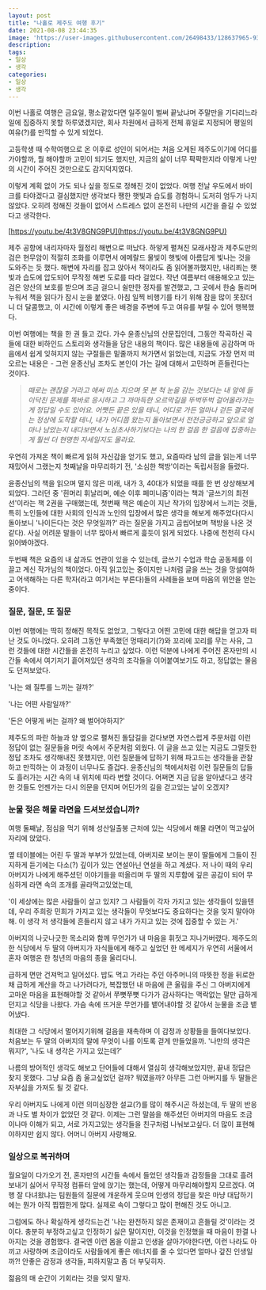 ```yaml
---
layout: post
title: "나홀로 제주도 여행 후기"
date: 2021-08-08 23:44:35
image: 'https://user-images.githubusercontent.com/26498433/128637965-9300d08a-189b-48e8-902c-39e1e44e0955.png'
description:
tags:
- 일상
- 생각
categories:
- 일상
- 생각
---
```

이번 나홀로 여행은 금요일, 평소같았다면 일주일이 벌써 끝났냐며 주말만을 기다리느라 일에 집중하지 못할 하루였겠지만, 회사 차원에서 급하게 전체 휴일로 지정되어 평일의 여유(?)를 만끽할 수 있게 되었다.

고등학생 때 수학여행으로 온 이후로 성인이 되어서는 처음 오게된 제주도이기에 어디를 가야할까, 뭘 해야할까 고민이 되기도 했지만, 지금의 삶이 너무 팍팍한지라 이렇게 나만의 시간이 주어진 것만으로도 감지덕지였다.

이렇게 계획 없이 가도 되나 싶을 정도로 정해진 것이 없었다. 여행 전날 우도에서 바이크를 타야겠다고 결심했지만 생각보다 쨍한 햇빛과 습도를 경험하니 도저히 엄두가 나지 않았다. 오히려 정해진 것들이 없어서 스트레스 없이 온전히 나만의 시간을 즐길 수 있었다고 생각한다.

[https://youtu.be/4t3V8GNG9PU](https://youtu.be/4t3V8GNG9PU)

제주 공항에 내리자마자 월정리 해변으로 떠났다. 하얗게 펼쳐진 모래사장과 제주도만의 검은 현무암이 적절히 조화를 이루면서 에메랄드 물빛이 햇빛에 아름답게 빛나는 것을 도와주는 듯 했다. 해변에 자리를 잡고 앉아서 책이라도 좀 읽어볼까했지만, 내리쬐는 햇빛과 습도에 압도되어 무작정 해변 도로를 따라 걸었다. 작년 여름부터 애용해오고 있는 검은 양산의 보호를 받으며 조금 걸으니 쉴만한 정자를 발견했고, 그 곳에서 한숨 돌리며 누워서 책을 읽다가 잠시 눈을 붙였다. 아침 일찍 비행기를 타기 위해 잠을 많이 못잤더니 더 달콤했고, 이 시간에 이렇게 좋은 배경을 주변에 두고 여유를 부릴 수 있어 행복했다.

이번 여행에는 책을 한 권 들고 갔다. 가수 윤종신님의 산문집인데, 그동안 작곡하신 곡들에 대한 비하인드 스토리와 생각들을 담은 내용의 책이다. 많은 내용들에 공감하며 마음에서 쉽게 잊혀지지 않는 구절들은 밑줄까지 쳐가면서 읽었는데, 지금도 가장 먼저 떠오르는 내용은 - 그런 윤종신님 조차도 본인이 가는 길에 대해서 고민하며 흔들린다는 것이다.

> <cite>때로는 괜찮을 거라고 애써 미소 지으며 못 본 척 눈을 감는 것보다는 내 앞에 들이닥친 문제를 똑바로 응시하고 그 까마득한 오르막길을 뚜벅뚜벅 걸어올라가는 게 정답일 수도 있어요. 어쨋든 끝은 있을 테니, 어디로 가든 얼마나 걷든 결국에는 정상에 도착할 테니, 내가 어디쯤 왔는지 돌아보면서 전전긍긍하고 앞으로 얼마나 남았는지 내다보면서 노심초사하기보다는 나의 한 걸음 한 걸음에 집중하는 게 훨씬 더 현명한 자세일지도 몰라요.</cite>

우연히 가져온 책이 빠르게 읽혀 자신감을 얻기도 했고, 요즘따라 남의 글을 읽는게 너무 재밌어서 그랬는지 첫째날을 마무리하기 전, '소심한 책방'이라는 독립서점을 들렀다.

윤종신님의 책을 읽으며 멀지 않은 미래, 내가 3, 40대가 되었을 때를 한 번 상상해보게 되었다. 그러던 중  '흰머리 휘날리며, 예순 이후 페미니즘'이라는 책과 '글쓰기의 최전선'이라는 책 2권을 구매했는데, 첫번째 책은 예순이 지난 작가의 입장에서 느끼는 것들, 특히 노인들에 대한 사회의 인식과 노인의 입장에서 많은 생각을 해보게 해주었다(다시 돌아보니 '나이든다는 것은 무엇일까?' 라는 질문을 가지고 곱씹어보며 책방을 나온 것 같다). 사실 어려운 말들이 너무 많아서 빠르게 흝듯이 읽게 되었다. 나중에 천천히 다시 읽어봐야겠다.

두번째 책은 요즘의 내 삶과도 연관이 있을 수 있는데, 글쓰기 수업과 학습 공동체를 이끌고 계신 작가님의 책이었다. 아직 읽고있는 중이지만 나처럼 글을 쓰는 것을 망설여하고 어색해하는 다른 학자(라고 여기서는 부른다)들의 사례들을 보며 마음의 위안을 얻는 중이다.


### 질문, 질문, 또 질문

이번 여행에는 딱히 정해진 목적도 없었고, 그렇다고 어떤 고민에 대한 해답을 얻고자 떠난 것도 아니었다. 오히려 그동안 부족했던 멍때리기(?)와 꼬리에 꼬리를 무는 사유, 그런 것들에 대한 시간들을 온전히 누리고 싶었다. 이런 덕분에 나에게 주어진 혼자만의 시간들 속에서 여기저기 흩어져있던 생각의 조각들을 이어붙여보기도 하고, 정답없는 물음도 던져보았다.

'나는 왜 질투를 느끼는 걸까?'

'나는 어떤 사람일까?'

'돈은 어떻게 버는 걸까? 왜 벌어야하지?'

제주도의 파란 하늘과 양 옆으로 펼쳐진 돌담길을 걷다보면 자연스럽게 주문처럼 이런 정답이 없는 질문들을 머릿 속에서 주문처럼 외웠다. 이 글을 쓰고 있는 지금도 그럴듯한 정답 조차도 생각해내진 못했지만, 이런 질문들에 답하기 위해 파고드는 생각들을 관찰하고 만끽하는 이 과정이 너무나도 즐겁다. 윤종신님의 책에서처럼 이런 질문들의 답들도 흘러가는 시간 속의 내 위치에 따라 변할 것이다. 어쩌면 지금 답을 알아냈다고 생각한 것들도 언젠가는 다시 의문을 던지며 어딘가의 길을 걷고있는 날이 오겠지?


### 눈물 젖은 해물 라면을 드셔보셨습니까?

여행 둘째날, 점심을 먹기 위해 성산일출봉 근처에 있는 식당에서 해물 라면이 먹고싶어 자리에 앉았다.

옆 테이블에는 어린 두 딸과 부부가 있었는데, 아버지로 보이는 분이 딸들에게 그들이 진지하게 듣기에는 다소(?) 깊이가 있는 연설아닌 연설을 하고 계셨다. 저 나이 때의 우리 아버지가 나에게 해주셨던 이야기들을 떠올리며 두 딸의 지루함에 깊은 공감이 되어 무심하게 라면 속의 조개를 골라먹고있었는데,

'이 세상에는 많은 사람들이 살고 있지? 그 사람들이 각자 가지고 있는 생각들이 있을텐데, 우리 주희랑 민희가 가지고 있는 생각들이 무엇보다도 중요하다는 것을 잊지 말아야 해. 이 생각 저 생각들에 흔들리지 않고 내가 가지고 있는 것에 집중할 수 있는 거.'

아버지의 나긋나긋한 목소리와 함께 무언가가 내 마음을 휘젓고 지나가버렸다. 제주도의 한 식당에서 두 딸의 아버지가 자식들에게 해주고 싶었던 한 메세지가 우연히 서울에서 혼자 여행온 한 청년의 마음의 종을 울리다니.

급하게 면만 건져먹고 일어섰다. 밥도 먹고 가라는 주인 아주머니의 따뜻한 정을 뒤로한 채 급하게 계산을 하고 나가려다가, 복잡했던 내 마음에 큰 울림을 주신 그 아버지에게 고마운 마음을 표현해야할 것 같아서 쭈뼛쭈뼛 다가가 감사하다는 맥락없는 말만 급하게 던지고 식당을 나왔다. 가슴 속에 뜨거운 무언가를 뱉어내야할 것 같아서 눈물을 조금 뱉어냈다.

최대한 그 식당에서 멀어지기위해 걸음을 재촉하며 이 감정과 상황들을 들여다보았다. 처음보는 두 딸의 아버지의 말에 무엇이 나를 이토록 걷게 만들었을까. '나만의 생각은 뭐지?', '나도 내 생각은 가지고 있는데?'

나름의 방어적인 생각도 해보고 단어들에 대해서 열심히 생각해보았지만, 끝내 정답은 찾지 못했다. 그냥 요즘 좀 울고싶었던 걸까? 뭐였을까? 아무튼 그런 아버지를 두 딸들은 자부심을 가져도 될 것 같다.

우리 아버지도 나에게 이런 의미심장한 설교(?)를 많이 해주시곤 하셨는데, 두 딸의 반응과 나도 별 차이가 없었던 것 같다. 이제는 그런 말씀을 해주셨던 아버지의 마음도 조금이나마 이해가 되고, 서로 가지고있는 생각들을 친구처럼 나눠보고싶다. 더 많이 표현해야하지만 쉽지 않다. 어머니 아버지 사랑해요.


### 일상으로 복귀하며

월요일이 다가오기 전, 혼자만의 시간들 속에서 들었던 생각들과 감정들을 그대로 흘려보내기 싫어서 무작정 컴퓨터 앞에 앉기는 했는데, 어떻게 마무리해야할지 모르겠다. 여행 잘 다녀왔냐는 팀원들의 질문에 개운하게 웃으며 인생의 정답을 찾은 마냥 대답하기에는 뭔가 아직 찝찝한게 많다. 실제로 속이 그렇다고 많이 편해진 것도 아니고.

그럼에도 하나 확실하게 생각드는건 '나는 완전하지 않은 존재이고 흔들릴 것'이라는 것이다. 충분히 부정하고싶고 인정하기 싫은 말이지만, 이것을 인정했을 때 마음이 한결 나아지는 것을 경험했다. 결국엔 이런 몸을 이끌고 인생을 살아가야한다면, 이런 나라도 아끼고 사랑하며 조금이라도 사람들에게 좋은 에너지를 줄 수 있다면 얼마나 갚진 인생일까?! 안좋은 감정과 생각들, 피하지말고 좀 더 부딪히자.

젊음의 매 순간이 기회라는 것을 잊지 말자.